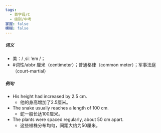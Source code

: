 ```yaml
---
tags:
  - 首字母/C
  - 级别/中考
掌握: false
模糊: false
---
```

##### 词义
- 美：/ ˌsiː ˈem /；
- #词性/abbr 厘米（centimeter）；普通格律（common meter）；军事法庭（court-martial）
##### 例句
- His height had increased by 2.5 cm.
	- 他的身高增加了2.5厘米。
- The snake usually reaches a length of 100 cm.
	- 蛇一般长达100厘米。
- The plants were spaced regularly, about 50 cm apart.
	- 这些植株分布均匀，间距大约为50厘米。
